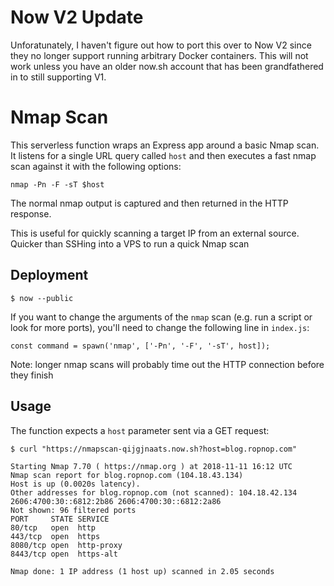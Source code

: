 # Now V2 Update
Unforatunately, I haven't figure out how to port this over to Now V2 since they no longer support running arbitrary Docker containers. This will not work unless you have an older now.sh account that has been grandfathered in to still supporting V1.

# Nmap Scan
This serverless function wraps an Express app around a basic Nmap scan. It listens for a single URL query called `host` and then executes a fast nmap scan against it with the following options:

```
nmap -Pn -F -sT $host
```

The normal nmap output is captured and then returned in the HTTP response.

This is useful for quickly scanning a target IP from an external source. Quicker than SSHing into a VPS to run a quick Nmap scan 

## Deployment 
```
$ now --public
```

If you want to change the arguments of the `nmap` scan (e.g. run a script or look for more ports), you'll need to change the following line in `index.js`:

```
const command = spawn('nmap', ['-Pn', '-F', '-sT', host]);
```

Note: longer nmap scans will probably time out the HTTP connection before they finish

## Usage
The function expects a `host` parameter sent via a GET request:

```
$ curl "https://nmapscan-qijgjnaats.now.sh?host=blog.ropnop.com"

Starting Nmap 7.70 ( https://nmap.org ) at 2018-11-11 16:12 UTC
Nmap scan report for blog.ropnop.com (104.18.43.134)
Host is up (0.0020s latency).
Other addresses for blog.ropnop.com (not scanned): 104.18.42.134 2606:4700:30::6812:2b86 2606:4700:30::6812:2a86
Not shown: 96 filtered ports
PORT     STATE SERVICE
80/tcp   open  http
443/tcp  open  https
8080/tcp open  http-proxy
8443/tcp open  https-alt

Nmap done: 1 IP address (1 host up) scanned in 2.05 seconds
```